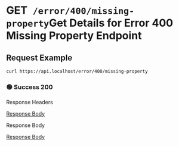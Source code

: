 # <span class="title-url"><span class="method-get">GET</span>` /error/400/missing-property`</span><span class="title-human">Get Details for Error 400 Missing Property Endpoint</span>

## Request Example

```bash
curl https://api.localhost/error/400/missing-property
```

<!-- tabs:start -->

### **🟢 Success 200**

<div class="code-title auto-refresh">Response Headers</div>

[Response Body](./get-400-missing-property/200-response-header.txt ':include :type=code')

<div class="code-title auto-refresh">Response Body</div>

[Response Body](./get-400-missing-property/200-response-body.txt ':include :type=code')

<!-- tabs:end -->
